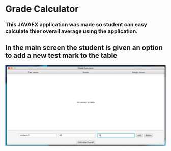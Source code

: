 # Grade Calculator
### This JAVAFX application was made so student can easy calculate thier overall average using the application.

## In the main screen the student is given an option to add a new test mark to the table
![](images/add.png)
